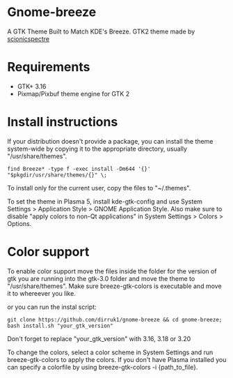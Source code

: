 # Gnome-breeze

A GTK Theme Built to Match KDE's Breeze. GTK2 theme made by [scionicspectre](https://github.com/scionicspectre/BreezyGTK)

# Requirements

- GTK+ 3.16
- Pixmap/Pixbuf theme engine for GTK 2

# Install instructions
If your distribution doesn't provide a package, you can install the theme system-wide by copying it to the appropriate directory, usually "/usr/share/themes".
```
find Breeze* -type f -exec install -Dm644 '{}' "$pkgdir/usr/share/themes/{}" \;
```

To install only for the current user, copy the files to "~/.themes".

To set the theme in Plasma 5, install kde-gtk-config and use System Settings > Application Style > GNOME Application Style.
Also make sure to disable "apply colors to non-Qt applications" in System Settings > Colors > Options.

# Color support
To enable color support move the files inside the folder for the version of gtk you are running into the gtk-3.0 folder and move the theme to "/usr/share/themes".
Make sure breeze-gtk-colors is executable and move it to whereever you like.

or you can run the instal script:
```
git clone https://github.com/dirruk1/gnome-breeze && cd gnome-breeze;
bash install.sh "your_gtk_version"
```
Don't forget to replace "your_gtk_version" with 3.16, 3.18 or 3.20

To change the colors, select a color scheme in System Settings and run breeze-gtk-colors to apply the colors.
If you don't have Plasma installed you can specify a colorfile by using breeze-gtk-colors -i {path_to_file}.

